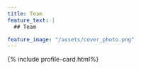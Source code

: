 ```yaml
---
title: Team
feature_text: |
  ## Team

feature_image: "/assets/cover_photo.png"
---
```



{% include profile-card.html%}


<!-- 
## Group Members
<br />

{% include figure.html image="/assets/team_profile/profile_pic.png" position="left" width="200" height="200" %}
#### [Name](/ourteam/profile_example)
##### title
##### Affiliation
research interests<br />
email

<br />

{% include figure.html image="/assets/team_profile/profile_pic.png" position="left" width="200" height="200" %}
#### Name
##### title
##### Affiliation
research interests<br />
email

<br />
<br />
<br />

## Collaborators
<br />

{% include figure.html image="/assets/team_profile/profile_pic.png" position="left" width="200" height="200" %}
#### Name
##### title
##### Affiliation
research interests<br />
email

<br />

{% include figure.html image="/assets/team_profile/profile_pic.png" position="left" width="200" height="200" %}
#### Name
##### title
##### Affiliation
research interests<br />
email

<br />
<br />
## Funding
<br />
{% include figure.html image="/assets/organization_logo/Wellcome_Trust_logo.png" position="left" width="200" height="200" %}
##### [Wellcome Trust](https://wellcome.org)
Support the FloDosMod project.
<br />
<br />
<br />
<br />
<br />




{% include figure.html image="/assets/organization_logo/planet-texas.jpg" position="left" width="200" height="200" %}
##### [Planet Texas 2050](https://bridgingbarriers.utexas.edu/planet-texas-2050)
Support our project: [AI-Enabled Model Integration](https://bridgingbarriers.utexas.edu/planet-texas-2050/projects/ai-enabled-model-integration).

<br />
<br />

{% include figure.html image="/assets/organization_logo/stedwards.png" position="left" width="200" height="200" %}
##### [Hook Fellowships - St. Edwards University](https://www.stedwards.edu/wild-basin/research/hook-fellows)
Support undergraduate research at Wild Basin/Balcones Canyonlands, development of micro-environment maps, and models with RISE and SOAR flagship (2022-2023). -->
